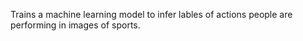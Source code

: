 Trains a machine learning model to infer lables of actions people are performing in images of sports.
